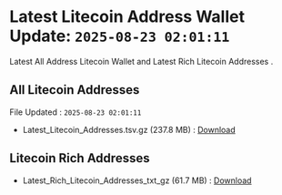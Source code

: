 # Latest Litecoin Address Wallet Update: `2025-08-23 02:01:11`

Latest All Address Litecoin Wallet and Latest Rich Litecoin Addresses .

## All Litecoin Addresses

File Updated : `2025-08-23 02:01:11`

- Latest_Litecoin_Addresses.tsv.gz (237.8 MB) : [Download](https://github.com/Pymmdrza/Rich-Address-Wallet/releases/tag/Litecoin)

## Litecoin Rich Addresses

- Latest_Rich_Litecoin_Addresses_txt_gz (61.7 MB) : [Download](https://github.com/Pymmdrza/Rich-Address-Wallet/releases/tag/Litecoin)
